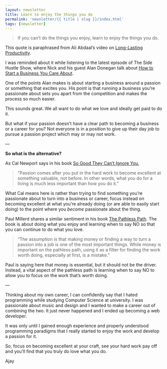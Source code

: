 ```yaml
---
layout: newsletter
title: Learn to enjoy the things you do
permalink: 'newsletter/{{ title | slug }}/index.html'
tags: [newsletter]
---
```


> If you can’t do the things you enjoy, learn to enjoy the things you do.

This quote is paraphrased from Ali Abdaal’s video on [Long-Lasting Productivity](https://youtu.be/FbSNfj2S6Pw?t=273).

I was reminded about it while listening to the latest episode of The Side Hustle Show, where Nick and his guest Alan Donegan talk about [How to Start a Business You Care About](https://www.sidehustlenation.com/how-to-start-a-business-you-care-about/). 

One of the points Alan makes is about starting a business around a passion or something that excites you. His point is that running a business you’re passionate about sets you apart from the competition and makes the process so much easier.

This sounds great. We all want to do what we love and ideally get paid to do it. 

But what if your passion doesn’t have a clear path to becoming a business or a career for you? Not everyone is in a position to give up their day job to pursue a passion project which may or may not work.

—

**So what is the alternative?**

As Cal Newport says in his book [So Good They Can’t Ignore You](https://amzn.to/3ONKIhs), 

> “Passion comes after you put in the hard work to become excellent at something valuable, not before. In other words, what you do for a living is much less important than how you do it.”
> 

What Cal means here is rather than trying to find something you’re passionate about to turn into a business or career, focus instead on becoming excellent at what you’re already doing (or are able to easily start doing) to the point where you *become* passionate about the thing.

Paul Millerd shares a similar sentiment in his book [The Pathless Path](https://amzn.to/3Yqv3bf). The book is about doing what you enjoy and learning when to say NO so that you can continue to do what you love.

> “The assumption is that making money or finding a way to turn a passion into a job is one of the most important things. While money is important on the pathless path, using it as a filter for finding the work worth doing, especially at first, is a mistake.”
> 

Paul is saying here that money is essential, but it should not be the driver. Instead, a vital aspect of the pathless path is learning when to say NO to allow you to focus on the work that’s worth doing.

—

Thinking about my own career, I can confidently say that I hated programming while studying Computer Science at university. I was passionate about music and design and I wanted to make a career out of combining the two. It just never happened and I ended up becoming a web developer.

It was only until I gained enough experience and properly understood programming paradigms that I really started to enjoy the work and develop a passion for it.

So, focus on becoming excellent at your craft, see your hard work pay off and you’ll find that you truly do love what you do.

Ajay
